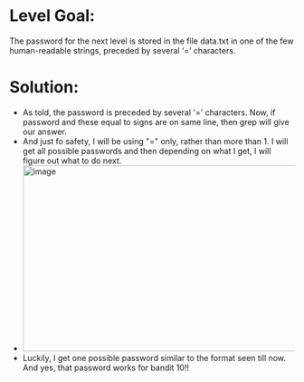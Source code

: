 
# Level Goal: 

The password for the next level is stored in the file data.txt in one of the few human-readable strings, preceded by several ‘=’ characters.

# Solution:

  * As told, the password is preceded by several '=' characters. Now, if password and these equal to signs are on same line, then grep will give our answer.
  * And just fo safety, I will be using "=" only, rather than more than 1. I will get all possible passwords and then depending on what I get, I will figure out what to do next.
  * <img width="549" height="328" alt="image" src="https://github.com/user-attachments/assets/a9271046-0cba-42c2-b32d-ddfca36a1f6b" />
  * Luckily, I get one possible password similar to the format seen till now. And yes, that password works for bandit 10!!
